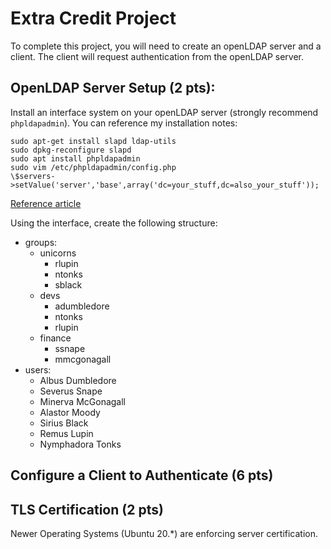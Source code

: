 # Extra Credit Project

To complete this project, you will need to create an openLDAP server and a client. The client will request authentication from the openLDAP server.

## OpenLDAP Server Setup (2 pts):

Install an interface system on your openLDAP server (strongly recommend `phpldapadmin`). You can reference my installation notes:

```
sudo apt-get install slapd ldap-utils
sudo dpkg-reconfigure slapd
sudo apt install phpldapadmin
sudo vim /etc/phpldapadmin/config.php
\$servers->setValue('server','base',array('dc=your_stuff,dc=also_your_stuff'));
```

[Reference article](https://www.digitalocean.com/community/tutorials/how-to-install-and-configure-openldap-and-phpldapadmin-on-an-ubuntu-14-04-server)

Using the interface, create the following structure:

- groups:
  - unicorns
    - rlupin
    - ntonks
    - sblack
  - devs
    - adumbledore
    - ntonks
    - rlupin
  - finance
    - ssnape
    - mmcgonagall
- users:
  - Albus Dumbledore
  - Severus Snape
  - Minerva McGonagall
  - Alastor Moody
  - Sirius Black
  - Remus Lupin
  - Nymphadora Tonks

## Configure a Client to Authenticate (6 pts)

## TLS Certification (2 pts)

Newer Operating Systems (Ubuntu 20.\*) are enforcing server certification.
